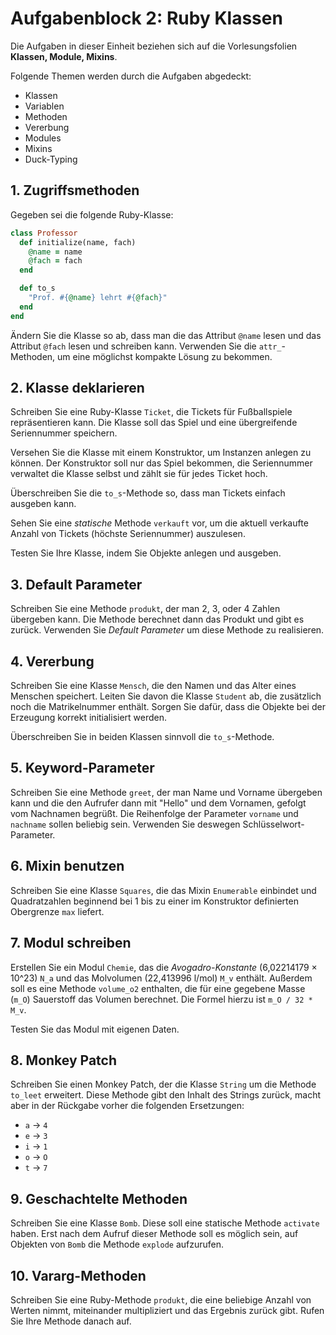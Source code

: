 # Aufgabenblock 2: Ruby Klassen

Die Aufgaben in dieser Einheit beziehen sich auf die Vorlesungsfolien __Klassen, Module, Mixins__. 

Folgende Themen werden durch die Aufgaben abgedeckt:

  * Klassen
  * Variablen
  * Methoden
  * Vererbung
  * Modules
  * Mixins
  * Duck-Typing


## 1. Zugriffsmethoden
Gegeben sei die folgende Ruby-Klasse:

```ruby
class Professor
  def initialize(name, fach)
    @name = name
    @fach = fach
  end

  def to_s
    "Prof. #{@name} lehrt #{@fach}"
  end
end
```

Ändern Sie die Klasse so ab, dass man die das Attribut `@name` lesen und das Attribut `@fach` lesen und schreiben kann. Verwenden Sie die `attr_`-Methoden, um eine möglichst kompakte Lösung zu bekommen.



## 2. Klasse deklarieren
Schreiben Sie eine Ruby-Klasse `Ticket`, die Tickets für Fußballspiele repräsentieren kann. Die Klasse soll das Spiel und eine übergreifende Seriennummer speichern.

Versehen Sie die Klasse mit einem Konstruktor, um Instanzen anlegen zu können. Der Konstruktor soll nur das Spiel bekommen, die Seriennummer verwaltet die Klasse selbst und zählt sie für jedes Ticket hoch.

Überschreiben Sie die `to_s`-Methode so, dass man Tickets einfach ausgeben kann.

Sehen Sie eine _statische_ Methode `verkauft` vor, um die aktuell verkaufte Anzahl von Tickets (höchste Seriennummer) auszulesen.

Testen Sie Ihre Klasse, indem Sie Objekte anlegen und ausgeben.



## 3. Default Parameter
Schreiben Sie eine Methode `produkt`, der man 2, 3, oder 4 Zahlen übergeben kann. Die Methode berechnet dann das Produkt und gibt es zurück. Verwenden Sie _Default Parameter_ um diese Methode zu realisieren.



## 4. Vererbung
Schreiben Sie eine Klasse `Mensch`, die den Namen und das Alter eines Menschen speichert. Leiten Sie davon die Klasse `Student` ab, die zusätzlich noch die Matrikelnummer enthält. Sorgen Sie dafür, dass die Objekte bei der Erzeugung korrekt initialisiert werden.

Überschreiben Sie in beiden Klassen sinnvoll die `to_s`-Methode.



## 5. Keyword-Parameter
Schreiben Sie eine Methode `greet`, der man Name und Vorname übergeben kann und die den Aufrufer dann mit "Hello" und dem Vornamen, gefolgt vom Nachnamen begrüßt. Die Reihenfolge der Parameter `vorname` und `nachname` sollen beliebig sein. Verwenden Sie deswegen Schlüsselwort-Parameter.



## 6. Mixin benutzen
Schreiben Sie eine Klasse `Squares`, die das Mixin `Enumerable` einbindet und Quadratzahlen beginnend bei 1 bis zu einer im Konstruktor definierten Obergrenze `max` liefert.



## 7. Modul schreiben
Erstellen Sie ein Modul `Chemie`, das die _Avogadro-Konstante_ (6,02214179 × 10^23) `N_a` und das Molvolumen (22,413996 l/mol) `M_v` enthält. Außerdem soll es eine Methode `volume_o2` enthalten, die für eine gegebene Masse (`m_O`) Sauerstoff das Volumen berechnet. Die Formel hierzu ist `m_O / 32 * M_v`.

Testen Sie das Modul mit eigenen Daten.



## 8. Monkey Patch
Schreiben Sie einen Monkey Patch, der die Klasse `String` um die Methode `to_leet` erweitert. Diese Methode gibt den Inhalt des Strings zurück, macht aber in der Rückgabe vorher die folgenden Ersetzungen: 

  * `a` -> `4`
  * `e` -> `3`
  * `i` -> `1`
  * `o` -> `O`
  * `t` -> `7`




## 9. Geschachtelte Methoden
Schreiben Sie eine Klasse `Bomb`. Diese soll eine statische Methode `activate` haben. Erst nach dem Aufruf dieser Methode soll es möglich sein, auf Objekten von `Bomb` die Methode `explode` aufzurufen.



## 10. Vararg-Methoden
Schreiben Sie eine Ruby-Methode `produkt`, die eine beliebige Anzahl von Werten nimmt, miteinander multipliziert und das Ergebnis zurück gibt. Rufen Sie Ihre Methode danach auf.



